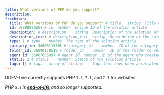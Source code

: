 ```yaml
---
title: What versions of PHP do you support?
description:
freshdesk:
  title: What versions of PHP do you support? # title	string	Title of the solution article
  id: 36000070264 # id	number	Unique ID of the solution article
  description: # description	string	Description of the solution article
  description_text: # description_text	string	Description of the solution article in plain text
  type: 1 # type	number	The type of the solution article
  category_id: 36000115505 # category_id	number	ID of the category to which the solution article belongs
  folder_id: 36000178516 # folder_id	number	ID of the folder to which the solution article belongs
  agent_id: 36007655997 # agent_id	number	ID of the agent who created the solution article
  status: 2 # status	number	Status of the solution article
  tags: [] # tags	array of strings	Tags that have been associated with the solution article
---
```


DDEV-Live currently supports PHP `7.0`, `7.1`, and `7.3` for websites.

_PHP `5.6` is **[end-of-life](http://php.net/supported-versions.php)** and no longer supported._
